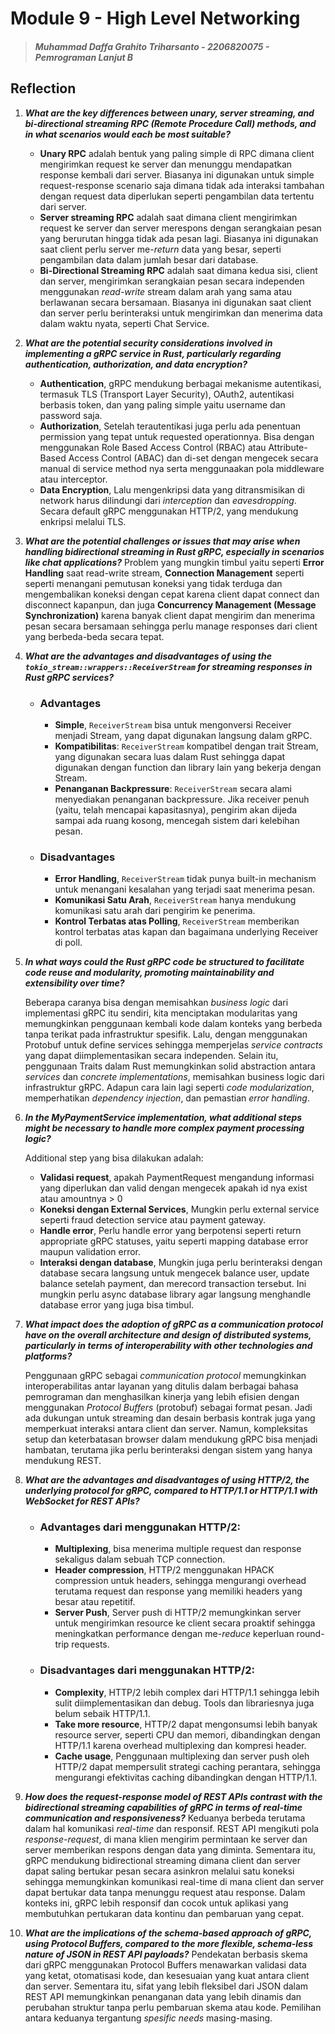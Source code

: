 # Module 9 - High Level Networking

> ##### Muhammad Daffa Grahito Triharsanto - 2206820075 - Pemrograman Lanjut B

## Reflection
1. ***What are the key differences between unary, server streaming, and bi-directional streaming RPC (Remote Procedure Call) methods, and in what scenarios would each be most suitable?***
   - **Unary RPC** adalah bentuk yang paling simple di RPC dimana client mengirimkan request ke server dan menunggu mendapatkan response kembali dari server. Biasanya ini digunakan untuk simple request-response scenario saja dimana tidak ada interaksi tambahan dengan request data diperlukan seperti pengambilan data tertentu dari server. 
   - **Server streaming RPC** adalah saat dimana client mengirimkan request ke server dan server merespons dengan serangkaian pesan yang berurutan hingga tidak ada pesan lagi. Biasanya ini digunakan saat client perlu server me-*return* data yang besar, seperti pengambilan data dalam jumlah besar dari database.
   - **Bi-Directional Streaming RPC** adalah saat dimana kedua sisi, client dan server, mengirimkan serangkaian pesan secara independen menggunakan *read-write* stream dalam arah yang sama atau berlawanan secara bersamaan. Biasanya ini digunakan saat client dan server perlu berinteraksi untuk mengirimkan dan menerima data dalam waktu nyata, seperti Chat Service.

2. ***What are the potential security considerations involved in implementing a gRPC service in Rust, particularly regarding authentication, authorization, and data encryption?***
    - **Authentication**, gRPC mendukung berbagai mekanisme autentikasi, termasuk TLS (Transport Layer Security), OAuth2, autentikasi berbasis token, dan yang paling simple yaitu username dan password saja.
    - **Authorization**, Setelah terautentikasi juga perlu ada penentuan permission yang tepat untuk requested operationnya. Bisa dengan menggunakan Role Based Access Control (RBAC) atau Attribute-Based Access Control (ABAC) dan di-set dengan mengecek secara manual di service method nya serta menggunaakan pola middleware atau interceptor.
    - **Data Encryption**, Lalu mengenkripsi data yang ditransmisikan di network harus dilindungi dari *interception* dan *eavesdropping*. Secara default gRPC menggunakan HTTP/2, yang mendukung enkripsi melalui TLS.
   
3. ***What are the potential challenges or issues that may arise when handling bidirectional streaming in Rust gRPC, especially in scenarios like chat applications?***
Problem yang mungkin timbul yaitu seperti **Error Handling** saat read-write stream, **Connection Management** seperti seperti menangani pemutusan koneksi yang tidak terduga dan mengembalikan koneksi dengan cepat karena client dapat connect dan disconnect kapanpun, dan juga **Concurrency Management (Message Synchronization)** karena banyak client dapat mengirim dan menerima pesan secara bersamaan sehingga perlu manage responses dari client yang berbeda-beda secara tepat.
   
4. ***What are the advantages and disadvantages of using the `tokio_stream::wrappers::ReceiverStream` for streaming responses in Rust gRPC services?***
    - ### Advantages
      - **Simple**, `ReceiverStream` bisa untuk mengonversi Receiver menjadi Stream, yang dapat digunakan langsung dalam gRPC.
      - **Kompatibilitas**: `ReceiverStream` kompatibel dengan trait Stream, yang digunakan secara luas dalam Rust sehingga dapat digunakan dengan function dan library lain yang bekerja dengan Stream.
      - **Penanganan Backpressure**: `ReceiverStream` secara alami menyediakan penanganan backpressure. Jika receiver penuh (yaitu, telah mencapai kapasitasnya), pengirim akan dijeda sampai ada ruang kosong, mencegah sistem dari kelebihan pesan.
    - ### Disadvantages
      - **Error Handling**, `ReceiverStream` tidak punya built-in mechanism untuk menangani kesalahan yang terjadi saat menerima pesan.
      - **Komunikasi Satu Arah**, `ReceiverStream` hanya mendukung komunikasi satu arah dari pengirim ke penerima.
      - **Kontrol Terbatas atas Polling**, `ReceiverStream` memberikan kontrol terbatas atas kapan dan bagaimana underlying Receiver di poll.

   
5. ***In what ways could the Rust gRPC code be structured to facilitate code reuse and modularity, promoting maintainability and extensibility over time?***
   
    Beberapa caranya bisa dengan memisahkan *business logic* dari implementasi gRPC itu sendiri, kita menciptakan modularitas yang memungkinkan penggunaan kembali kode dalam konteks yang berbeda tanpa terikat pada infrastruktur spesifik. Lalu, dengan menggunakan Protobuf untuk define services sehingga memperjelas *service contracts* yang dapat diimplementasikan secara independen. Selain itu, penggunaan Traits dalam Rust memungkinkan solid abstraction antara *services* dan *concrete implementations*, memisahkan business logic dari infrastruktur gRPC. Adapun cara lain lagi seperti *code modularization*, memperhatikan *dependency injection*, dan pemastian *error handling*.

6. ***In the MyPaymentService implementation, what additional steps might be necessary to handle more complex payment processing logic?***
   
    Additional step yang bisa dilakukan adalah:
    - **Validasi request**, apakah PaymentRequest mengandung informasi yang diperlukan dan valid dengan mengecek apakah id nya exist atau amountnya > 0
    - **Koneksi dengan External Services**, Mungkin perlu external service seperti fraud detection service atau payment gateway.
    - **Handle error**, Perlu handle error yang berpotensi seperti return appropriate gRPC statuses, yaitu seperti mapping database error maupun validation error.
    - **Interaksi dengan database**, Mungkin juga perlu berinteraksi dengan database secara langsung untuk mengecek balance user, update balance setelah payment, dan merecord transaction tersebut. Ini mungkin perlu async database library agar langsung menghandle database error yang juga bisa timbul.
   
7. ***What impact does the adoption of gRPC as a communication protocol have on the overall architecture and design of distributed systems, particularly in terms of interoperability with other technologies and platforms?***

    Penggunaan gRPC sebagai *communication protocol* memungkinkan interoperabilitas antar layanan yang ditulis dalam berbagai bahasa pemrograman dan menghasilkan kinerja yang lebih efisien dengan menggunakan *Protocol Buffers* (protobuf) sebagai format pesan. Jadi ada dukungan untuk streaming dan desain berbasis kontrak juga yang memperkuat interaksi antara client dan server. Namun, kompleksitas setup dan keterbatasan browser dalam mendukung gRPC bisa menjadi hambatan, terutama jika perlu berinteraksi dengan sistem yang hanya mendukung REST.
   
8. ***What are the advantages and disadvantages of using HTTP/2, the underlying protocol for gRPC, compared to HTTP/1.1 or HTTP/1.1 with WebSocket for REST APIs?***

    - ### Advantages dari menggunakan HTTP/2:
      - **Multiplexing**, bisa menerima multiple request dan response sekaligus dalam sebuah TCP connection.
      - **Header compression**, HTTP/2 menggunakan HPACK compression untuk headers, sehingga mengurangi overhead terutama request dan response yang memiliki headers yang besar atau repetitif.
      - **Server Push**, Server push di HTTP/2 memungkinkan server untuk mengirimkan resource ke client secara proaktif sehingga meningkatkan performance dengan me-*reduce* keperluan round-trip requests.
    - ### Disadvantages dari menggunakan HTTP/2:
      - **Complexity**, HTTP/2 lebih complex dari HTTP/1.1 sehingga lebih sulit diimplementasikan dan debug. Tools dan librariesnya juga belum sebaik HTTP/1.1.
      - **Take more resource**, HTTP/2 dapat mengonsumsi lebih banyak resource server, seperti CPU dan memori, dibandingkan dengan HTTP/1.1 karena overhead multiplexing dan kompresi header.
      - **Cache usage**, Penggunaan multiplexing dan server push oleh HTTP/2 dapat mempersulit strategi caching perantara, sehingga mengurangi efektivitas caching dibandingkan dengan HTTP/1.1.
   
9.  ***How does the request-response model of REST APIs contrast with the bidirectional streaming capabilities of gRPC in terms of real-time communication and responsiveness?***
Keduanya berbeda terutama dalam hal komunikasi *real-time* dan responsif. REST API mengikuti pola *response-request*, di mana klien mengirim permintaan ke server dan server memberikan respons dengan data yang diminta. Sementara itu, gRPC mendukung bidirectional streaming dimana client dan server dapat saling bertukar pesan secara asinkron melalui satu koneksi sehingga memungkinkan komunikasi real-time di mana client dan server dapat bertukar data tanpa menunggu request atau response. Dalam konteks ini, gRPC lebih responsif dan cocok untuk aplikasi yang membutuhkan pertukaran data kontinu dan pembaruan yang cepat.
    
10.  ***What are the implications of the schema-based approach of gRPC, using Protocol Buffers, compared to the more flexible, schema-less nature of JSON in REST API payloads?***
Pendekatan berbasis skema dari gRPC menggunakan Protocol Buffers menawarkan validasi data yang ketat, otomatisasi kode, dan kesesuaian yang kuat antara client dan server. Sementara itu, sifat yang lebih fleksibel dari JSON dalam REST API memungkinkan penanganan data yang lebih dinamis dan perubahan struktur tanpa perlu pembaruan skema atau kode. Pemilihan antara keduanya tergantung *spesific needs* masing-masing.